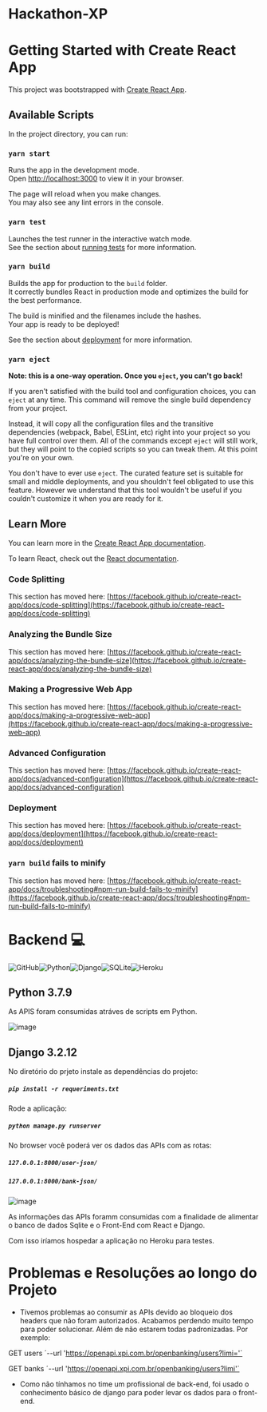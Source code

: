 # Hackathon-XP

# Getting Started with Create React App

This project was bootstrapped with [Create React App](https://github.com/facebook/create-react-app).

## Available Scripts

In the project directory, you can run:

### `yarn start`

Runs the app in the development mode.\
Open [http://localhost:3000](http://localhost:3000) to view it in your browser.

The page will reload when you make changes.\
You may also see any lint errors in the console.

### `yarn test`

Launches the test runner in the interactive watch mode.\
See the section about [running tests](https://facebook.github.io/create-react-app/docs/running-tests) for more information.

### `yarn build`

Builds the app for production to the `build` folder.\
It correctly bundles React in production mode and optimizes the build for the best performance.

The build is minified and the filenames include the hashes.\
Your app is ready to be deployed!

See the section about [deployment](https://facebook.github.io/create-react-app/docs/deployment) for more information.

### `yarn eject`

**Note: this is a one-way operation. Once you `eject`, you can't go back!**

If you aren't satisfied with the build tool and configuration choices, you can `eject` at any time. This command will remove the single build dependency from your project.

Instead, it will copy all the configuration files and the transitive dependencies (webpack, Babel, ESLint, etc) right into your project so you have full control over them. All of the commands except `eject` will still work, but they will point to the copied scripts so you can tweak them. At this point you're on your own.

You don't have to ever use `eject`. The curated feature set is suitable for small and middle deployments, and you shouldn't feel obligated to use this feature. However we understand that this tool wouldn't be useful if you couldn't customize it when you are ready for it.

## Learn More

You can learn more in the [Create React App documentation](https://facebook.github.io/create-react-app/docs/getting-started).

To learn React, check out the [React documentation](https://reactjs.org/).

### Code Splitting

This section has moved here: [https://facebook.github.io/create-react-app/docs/code-splitting](https://facebook.github.io/create-react-app/docs/code-splitting)

### Analyzing the Bundle Size

This section has moved here: [https://facebook.github.io/create-react-app/docs/analyzing-the-bundle-size](https://facebook.github.io/create-react-app/docs/analyzing-the-bundle-size)

### Making a Progressive Web App

This section has moved here: [https://facebook.github.io/create-react-app/docs/making-a-progressive-web-app](https://facebook.github.io/create-react-app/docs/making-a-progressive-web-app)

### Advanced Configuration

This section has moved here: [https://facebook.github.io/create-react-app/docs/advanced-configuration](https://facebook.github.io/create-react-app/docs/advanced-configuration)

### Deployment

This section has moved here: [https://facebook.github.io/create-react-app/docs/deployment](https://facebook.github.io/create-react-app/docs/deployment)

### `yarn build` fails to minify

This section has moved here: [https://facebook.github.io/create-react-app/docs/troubleshooting#npm-run-build-fails-to-minify](https://facebook.github.io/create-react-app/docs/troubleshooting#npm-run-build-fails-to-minify)




# Backend :computer:



![GitHub](https://img.shields.io/badge/github-%23121011.svg?style=for-the-badge&logo=github&logoColor=white)![Python](https://img.shields.io/badge/python-3670A0?style=for-the-badge&logo=python&logoColor=ffdd54)![Django](https://img.shields.io/badge/django-%23092E20.svg?style=for-the-badge&logo=django&logoColor=white)![SQLite](https://img.shields.io/badge/sqlite-%2307405e.svg?style=for-the-badge&logo=sqlite&logoColor=white)![Heroku](https://img.shields.io/badge/heroku-%23430098.svg?style=for-the-badge&logo=heroku&logoColor=white)



## Python 3.7.9

As APIS foram consumidas atráves de scripts em Python.

![image](https://user-images.githubusercontent.com/29557513/154873137-3493e280-95ef-4446-9472-7ce154e0e318.png)



## Django 3.2.12

No diretório do prjeto instale as dependências do projeto:

##### `pip install -r requeriments.txt`



Rode a aplicação:

##### `python manage.py runserver`



No browser você poderá ver os dados das APIs com as rotas:

##### `127.0.0.1:8000/user-json/`

##### `127.0.0.1:8000/bank-json/`



![image](https://user-images.githubusercontent.com/29557513/154873166-5735efef-f173-4ce1-8b33-f6e930bb38cb.png)



As informações  das APIs foramm consumidas com a finalidade de alimentar o banco de dados Sqlite e o Front-End com React e Django.

Com isso iríamos hospedar a aplicação no Heroku para testes.




# Problemas e Resoluções ao longo do Projeto

 - Tivemos problemas ao consumir as APIs devido ao bloqueio dos headers que não foram autorizados. Acabamos perdendo muito tempo para poder solucionar.
   Além de não estarem todas padronizadas. Por exemplo:
  
  GET users ´--url 'https://openapi.xpi.com.br/openbanking/users?limi='´
  
  GET banks ´--url 'https://openapi.xpi.com.br/openbanking/users?limi'´


- Como não tínhamos no time um profissional de back-end, foi usado o conhecimento básico de django para poder levar os dados para o front-end.
